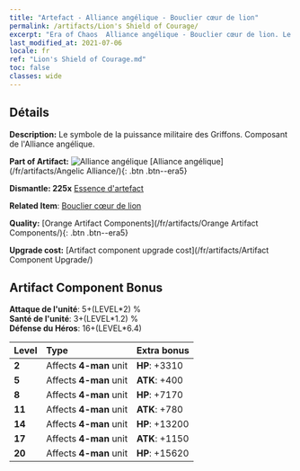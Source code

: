 ```yaml
---
title: "Artefact - Alliance angélique - Bouclier cœur de lion"
permalink: /artifacts/Lion's Shield of Courage/
excerpt: "Era of Chaos  Alliance angélique - Bouclier cœur de lion. Le symbole de la puissance militaire des Griffons. Composant de l'Alliance angélique."
last_modified_at: 2021-07-06
locale: fr
ref: "Lion's Shield of Courage.md"
toc: false
classes: wide
---
```




## Détails

 **Description:** Le symbole de la puissance militaire des Griffons. Composant de l'Alliance angélique.

 **Part of Artifact:** ![Alliance angélique](/images/t/icon_artifact_41.png) [Alliance angélique](/fr/artifacts/Angelic Alliance/){: .btn .btn--era5}

 **Dismantle: 225x** [Essence d'artefact](/ItemsFR/con_905/)

 **Related Item**: [Bouclier cœur de lion](/ItemsFR/art_151/)

 **Quality:** [Orange Artifact Components](/fr/artifacts/Orange Artifact Components/){: .btn .btn--era5}

 **Upgrade cost:** [Artifact component upgrade cost](/fr/artifacts/Artifact Component Upgrade/)

## Artifact Component Bonus

  **Attaque de l'unité**: 5+(LEVEL\*2) %<br/>**Santé de l'unité**: 3+(LEVEL\*1.2) %<br/>**Défense du Héros**: 16+(LEVEL\*6.4)

  |  Level  | Type |    Extra bonus  | 
  |:--------|:-----|:----------------| 
  | **2** | Affects **4-man** unit | **HP**: +3310 | 
  | **5** | Affects **4-man** unit | **ATK**: +400 | 
  | **8** | Affects **4-man** unit | **HP**: +7170 | 
  | **11** | Affects **4-man** unit | **ATK**: +780 | 
  | **14** | Affects **4-man** unit | **HP**: +13200 | 
  | **17** | Affects **4-man** unit | **ATK**: +1150 | 
  | **20** | Affects **4-man** unit | **HP**: +15620 | 
